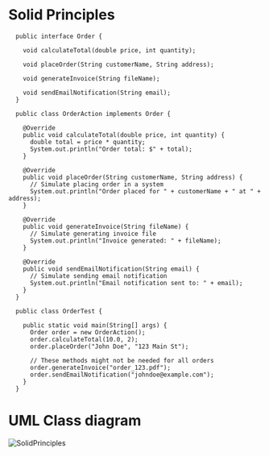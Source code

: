 # Solid Principles

      public interface Order {
      
        void calculateTotal(double price, int quantity);
      
        void placeOrder(String customerName, String address);
      
        void generateInvoice(String fileName);
      
        void sendEmailNotification(String email);
      }
      
      public class OrderAction implements Order {
      
        @Override
        public void calculateTotal(double price, int quantity) {
          double total = price * quantity;
          System.out.println("Order total: $" + total);
        }
      
        @Override
        public void placeOrder(String customerName, String address) {
          // Simulate placing order in a system
          System.out.println("Order placed for " + customerName + " at " + address);
        }
      
        @Override
        public void generateInvoice(String fileName) {
          // Simulate generating invoice file
          System.out.println("Invoice generated: " + fileName);
        }
      
        @Override
        public void sendEmailNotification(String email) {
          // Simulate sending email notification
          System.out.println("Email notification sent to: " + email);
        }
      }
      
      public class OrderTest {
      
        public static void main(String[] args) {
          Order order = new OrderAction();
          order.calculateTotal(10.0, 2);
          order.placeOrder("John Doe", "123 Main St");
      
          // These methods might not be needed for all orders
          order.generateInvoice("order_123.pdf");
          order.sendEmailNotification("johndoe@example.com");
        }
      }
# UML Class diagram
![SolidPrinciples](https://github.com/sofiagwynethcordero/solidPrinciples/assets/100781472/5aca8980-011f-45e8-9d38-dccc8d8d47f7)
